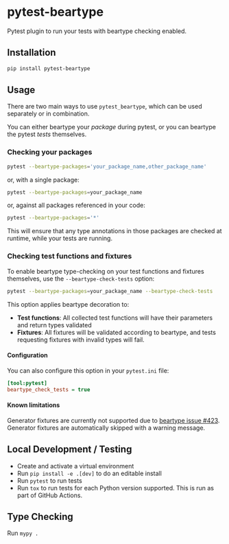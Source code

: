 # pytest-beartype

Pytest plugin to run your tests with beartype checking enabled.

## Installation

```bash
pip install pytest-beartype
```

## Usage

There are two main ways to use `pytest_beartype`, which can be used separately or in combination.

You can either beartype your _package_ during pytest, or you can beartype the pytest _tests_ themselves.

### Checking your packages

```bash
pytest --beartype-packages='your_package_name,other_package_name'
```

or, with a single package:
```bash
pytest --beartype-packages=your_package_name
```

or, against all packages referenced in your code:
```bash
pytest --beartype-packages='*'
```

This will ensure that any type annotations in those packages are checked at
runtime, while your tests are running.

### Checking test functions and fixtures

To enable beartype type-checking on your test functions and fixtures themselves, use the `--beartype-check-tests` option:

```bash
pytest --beartype-packages=your_package_name --beartype-check-tests
```

This option applies beartype decoration to:
- **Test functions**: All collected test functions will have their parameters and return types validated
- **Fixtures**: All fixtures will be validated according to beartype, and tests requesting fixtures with invalid types will fail.

#### Configuration

You can also configure this option in your `pytest.ini` file:

```ini
[tool:pytest]
beartype_check_tests = true
```

#### Known limitations

Generator fixtures are currently not supported due to [beartype issue #423](https://github.com/beartype/beartype/issues/423). Generator fixtures are automatically skipped with a warning message.

## Local Development / Testing

- Create and activate a virtual environment
- Run `pip install -e .[dev]` to do an editable install
- Run `pytest` to run tests
- Run `tox` to run tests for each Python version supported. This is run as part of GitHub Actions.

## Type Checking

Run `mypy .`

